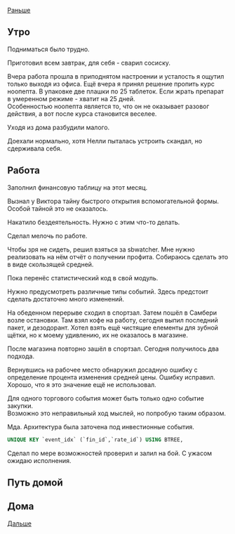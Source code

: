 [Раньше](2020.09.01.md)  
## Утро
Подниматься было трудно.

Приготовил всем завтрак, для себя - сварил сосиску.

Вчера работа прошла в приподнятом настроении и усталость я ощутил только выходя из офиса. Ещё вчера я принял решение пропить курс ноопепта. В упаковке две плашки по 25 таблеток. Если жрать препарат в умеренном режиме - хватит на 25 дней.  
Особенностью ноопепта является то, что он не оказывает разовог действия, а вот после курса становится веселее.

Уходя из дома разбудили малого.

Доехали нормально, хотя Нелли пыталась устроить скандал, но сдерживала себя.
## Работа
Заполнил финансовую таблицу на этот месяц.

Вызнал у Виктора тайну быстрого открытия вспомогательной формы. Особой тайной это не оказалось.

Накатило бездеятельность. Нужно с этим что-то делать.

Сделал мелочь по работе.

Чтобы зря не сидеть, решил взяться за sbwatcher. Мне нужно реализовать на нём отчёт о получении профита. Собираюсь сделать это в виде скользящей средней.

Пока перенёс статистический код в свой модуль.

Нужно предусмотреть различные типы событий. Здесь предстоит сделать достаточно много изменений.

На обеденном перерыве сходил в спортзал. Затем пошёл в Самбери возле остановки. Там взял кофе на работу, сегодня выпил последний пакет, и дезодорант. Хотел взять ещё чистящие елементы для зубной щётки, но к моему удивлению, их не оказалось в магазине.

После магазина повторно зашёл в спортзал. Сегодня получилось два подхода.

Вернувшись на рабочее место обнаружил досадную ошибку с определение процента изменения средней цены. Ошибку исправил. Хорошо, что я это значение ещё не использовал.

Для одного торгового события может быть только одно событие закупки.  
Возможно это неправильный ход мыслей, но попробую таким образом.

Мда. Архитектура была заточена под инвестионные события.
```SQL
UNIQUE KEY `event_idx` (`fin_id`,`rate_id`) USING BTREE,
```

Сделал по мере возможностей проверил и залил на бой.
С ужасом ожидаю исполнения.
## Путь домой
## Дома
[Дальше](2020.09.03.md)